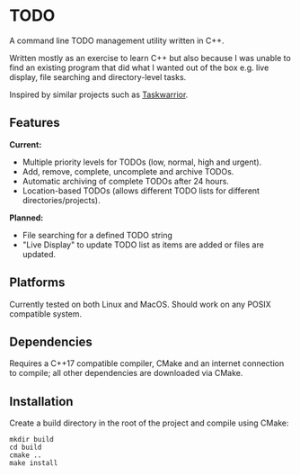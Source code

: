 # TODO
A command line TODO management utility written in C++.

Written mostly as an exercise to learn C++ but also because I was unable to find an existing program that did what I wanted out of the box e.g. live display, file searching and directory-level tasks.

Inspired by similar projects such as [Taskwarrior](https://taskwarrior.org/).

## Features
**Current:**
* Multiple priority levels for TODOs (low, normal, high and urgent).
* Add, remove, complete, uncomplete and archive TODOs.
* Automatic archiving of complete TODOs after 24 hours.
* Location-based TODOs (allows different TODO lists for different directories/projects).

**Planned:**
* File searching for a defined TODO string
* "Live Display" to update TODO list as items are added or files are updated.

## Platforms
Currently tested on both Linux and MacOS. Should work on any POSIX compatible system.

## Dependencies
Requires a C++17 compatible compiler, CMake and an internet connection to compile; all other dependencies are downloaded via CMake.

## Installation
Create a build directory in the root of the project and compile using CMake:
```
mkdir build
cd build
cmake ..
make install
```

